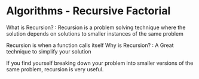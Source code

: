 # Algorithms - Recursive Factorial

What is Recursion? :
Recursion is a problem solving technique where the solution depends on solutions to smaller instances of the same problem

Recursion is when a function calls itself
Why is Recursion? :
A Great technique to simplify your solution
 
If you find yourself breaking down your problem into smaller versions of the same problem, recursion is very useful.